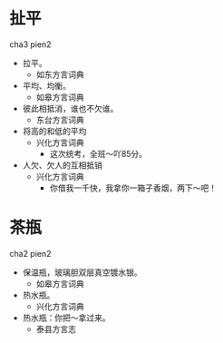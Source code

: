 # 扯平
cha3 pien2
+ 拉平。
  * 如东方言词典
+ 平均、均衡。
  * 如皋方言词典
+ 彼此相抵消，谁也不欠谁。
  * 东台方言词典
+ 将高的和低的平均
  * 兴化方言词典
    - 这次统考，全班～吖85分。
+ 人欠、欠人的互相抵销
  * 兴化方言词典
    - 你借我一千快，我拿你一箱子香烟，两下～吧！

# 茶瓶
cha2 pien2
+ 保温瓶，玻璃胆双层真空镀水银。
  * 如皋方言词典
+ 热水瓶。
  * 兴化方言词典
+ 热水瓶：你把～拿过来。
  * 泰县方言志
